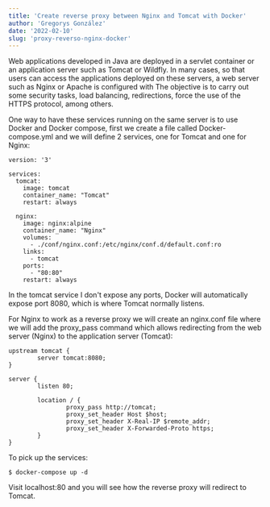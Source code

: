 ```yaml
---
title: 'Create reverse proxy between Nginx and Tomcat with Docker'
author: 'Gregorys González'
date: '2022-02-10'
slug: 'proxy-reverso-nginx-docker'
---
```


Web applications developed in Java are deployed in a servlet container or an application server such as Tomcat or Wildfly. In many cases, so that users can access the applications deployed on these servers, a web server such as Nginx or Apache is configured with The objective is to carry out some security tasks, load balancing, redirections, force the use of the HTTPS protocol, among others.

One way to have these services running on the same server is to use Docker and Docker compose, first we create a file called Docker-compose.yml and we will define 2 services, one for Tomcat and one for Nginx:

```
version: '3'

services:
  tomcat:
    image: tomcat
    container_name: "Tomcat"
    restart: always

  nginx:
    image: nginx:alpine
    container_name: "Nginx"
    volumes:
      - ./conf/nginx.conf:/etc/nginx/conf.d/default.conf:ro
    links:
      - tomcat
    ports:
      - "80:80"
    restart: always
```

In the tomcat service I don't expose any ports, Docker will automatically expose port 8080, which is where Tomcat normally listens.

For Nginx to work as a reverse proxy we will create an nginx.conf file where we will add the proxy_pass command which allows redirecting from the web server (Nginx) to the application server (Tomcat):

```
upstream tomcat {
        server tomcat:8080;
}

server {
        listen 80;

        location / {
                proxy_pass http://tomcat;
                proxy_set_header Host $host;
                proxy_set_header X-Real-IP $remote_addr;
                proxy_set_header X-Forwarded-Proto https;
        }
}
```

To pick up the services:

```
$ docker-compose up -d
```

Visit localhost:80 and you will see how the reverse proxy will redirect to Tomcat.
